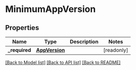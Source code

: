 # MinimumAppVersion

## Properties
Name | Type | Description | Notes
------------ | ------------- | ------------- | -------------
**_required** | [**AppVersion**](AppVersion.md) |  | [readonly] 

[[Back to Model list]](../README.md#documentation-for-models) [[Back to API list]](../README.md#documentation-for-api-endpoints) [[Back to README]](../README.md)


